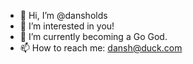 - 👋 Hi, I’m @dansholds
- 👀 I’m interested in you!
- 🌱 I’m currently becoming a Go God.
- 📫 How to reach me: dansh@duck.com
